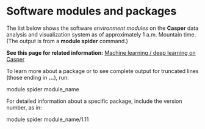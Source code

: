 # Software modules and packages

The list below shows the software *environment modules* on the
**Casper** data analysis and visualization system as of approximately 1
a.m. Mountain time. (The output is from a **module spider** command.)

**See this page for related information:** [Machine learning / deep
learning on
Casper](https://kb.ucar.edu/pages/viewpage.action?pageId=70549999)

To learn more about a package or to see complete output for truncated
lines (those ending in **...**), run:

module spider module_name

For detailed information about a specific package, include the version
number, as in:

module spider module_name/1.11
